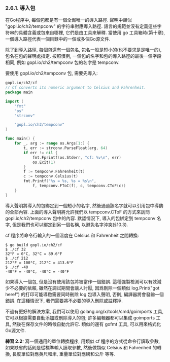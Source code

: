 ### 2.6.1. 導入包

在Go程序中, 每個包都是有一個全侷唯一的導入路徑. 聲明中類似 "gopl.io/ch2/tempconv" 的字符串對應導入路徑. 語言的規範並沒有定義這些字符串的具體含義或包來自哪裡, 它們是由工具來解釋. 當使用 go 工具箱時(第十章), 一個導入路徑代表一個目録中的一個或多個Go源文件.

除了到導入路徑, 每個包還有一個包名, 包名一般是短小的(也不要求是是唯一的), 包名在包的聲明處指定. 按照慣例, 一個包的名字和包的導入路徑的最後一個字段相同, 例如 gopl.io/ch2/tempconv 包的名字是 tempconv.

要使用 gopl.io/ch2/tempconv 包, 需要先導入:

```Go
gopl.io/ch2/cf 
// Cf converts its numeric argument to Celsius and Fahrenheit. 
package main 

import ( 
	"fmt" 
	"os" 
	"strconv" 

	"gopl.io/ch2/tempconv" 
) 

func main() { 
	for _, arg := range os.Args[1:] { 
		t, err := strconv.ParseFloat(arg, 64) 
		if err != nil { 
			fmt.Fprintf(os.Stderr, "cf: %v\n", err) 
			os.Exit(1) 
		} 
		f := tempconv.Fahrenheit(t) 
		c := tempconv.Celsius(t) 
		fmt.Printf("%s = %s, %s = %s\n", 
			f, tempconv.FToC(f), c, tempconv.CToF(c)) 
	} 
} 
```

導入聲明將導入的包綁定到一個短小的名字, 然後通過該名字就可以引用包中導齣的全部內容. 上面的導入聲明將允許我們以 tempconv.CToF 的方式來訪問 gopl.io/ch2/tempconv 包中的內容. 默認情況下, 導入的包綁定到 tempconv 名字, 但是我們也可以綁定到另一個名稱, 以避免名字沖突(§10.3).

cf 程序將命令行輸入的一個溫度在 Celsius 和 Fahrenheit 之間轉換:

```
$ go build gopl.io/ch2/cf 
$ ./cf 32 
32°F = 0°C, 32°C = 89.6°F 
$ ./cf 212 
212°F = 100°C, 212°C = 413.6°F 
$ ./cf -40 
-40°F = -40°C, -40°C = -40°F 
```

如果導入一個包, 但是沒有使用該包將被當作一個錯誤. 這種強製檢測可以有效減少不必要的依賴, 雖然在調試期間會讓人討厭, 因爲刪除一個類似 log.Print("got here!") 的打印可能導緻需要同時刪除 log 包導入聲明, 否則, 編譯器將會發齣一個錯誤. 在這種情況下, 我們需要將不必要的導入刪除或註釋掉.

不過有更好的解決方案, 我們可以使用 golang.org/x/tools/cmd/goimports 工具, 它可以根據需要自動添加或刪除導入的包; 許多編輯器都可以集成 goimports 工具, 然後在保存文件的時候自動允許它. 類似的還有 gofmt 工具, 可以用來格式化Go源文件.

**練習 2.2:** 寫一個通用的單位轉換程序, 用類似 cf 程序的方式從命令行讀取參數, 如果缺省的話則是從標準輸入讀取參數, 然後做類似 Celsius 和 Fahrenheit 的轉換,
長度單位對應英尺和米, 重量單位對應磅和公斤 等等.



